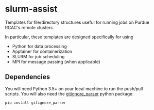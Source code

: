 # slurm-assist

Templates for file/directory structures useful for running jobs on Purdue RCAC's remote clusters.

In particular, these templates are designed specifically for using
- Python for data processing
- Apptainer for containerization
- SLURM for job scheduling
- MPI for message passing (when applicable)

## Dependencies

You will need Python 3.5+ on your local machine to run the push/pull scripts. You will also need the [gitignore_parser](https://github.com/mherrmann/gitignore_parser/tree/master) python package:

```bash
pip install gitignore_parser
```
